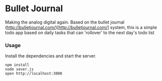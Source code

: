 Bullet Journal
=====================

Making the analog digital again.
Based on the bullet journal (http://bulletjournal.com/)[http://bulletjournal.com/] system,
this is a simple todo app based on daily tasks that can 'rollover' to the next day's todo list

### Usage

Install the dependencies and start the server.

```
npm install
node sever.js
open http://localhost:3000
```
